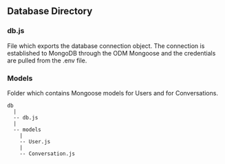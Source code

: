## Database Directory

### db.js
File which exports the database connection object. The connection is established to MongoDB through the ODM Mongoose and the credentials are pulled from the .env file.

### Models
Folder which contains Mongoose models for Users and for Conversations.

```
db
  |
  -- db.js
  |
  -- models
    |
    -- User.js
    |
    -- Conversation.js

```